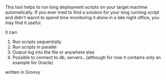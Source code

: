 This tool helps to run long deployment scripts on your target machine automatically.
If you ever tried to find a solution for your long running script 
and didn't wannt to spend time monitoring it alone in a late night office, 
you may find it useful.

It can:
1) Run scripts sequentially
2) Run scripts in parallel
3) Output log into the file or anywhere else
4) Possible to connect to db, servers...(although for now it contains only an example for Oracle)

written in Groovy


